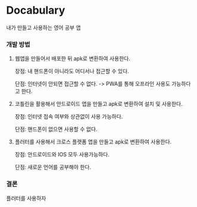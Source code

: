 # Docabulary

내가 만들고 사용하는 영어 공부 앱

### 개발 방법
1. 웹앱을 만들어서 배포한 뒤 apk로 변환하여 사용한다.

    장점: 내 핸드폰이 아니라도 어디서나 접근할 수 있다.
    
    단점: 인터넷이 안되면 접근할 수 없다. -> PWA를 통해 오프라인 사용도 가능하다고 한다.

2. 코틀린을 활용해서 안드로이드 앱을 만들고 apk로 변환하여 설치 및 사용한다.

    장점: 인터넷 접속 여부와 상관없이 사용 가능하다.

    단점: 핸드폰이 없으면 사용할 수 없다.

3. 플러터를 사용해서 크로스 플랫폼 앱을 만들고 apk로 변환하여 사용한다.

    장점: 안드로이드와 IOS 모두 사용가능하다.

    단점: 새로운 언어를 공부해야 한다.


### 결론
플러터를 사용하자
